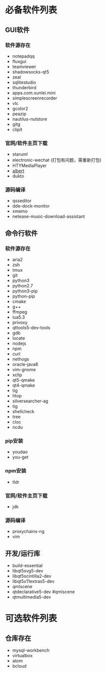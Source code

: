 # 必备软件列表

## GUI软件

### 软件源存在

- notepadqq
- fluxgui
- teamviewer
- shadowsocks-qt5
- zeal
- sqlitestudio
- thunderbird
- apps.com.xunlei.mini
- simplescreenrecorder
- vlc
- gcolor2
- peazip
- nautilus-nutstore
- gitg
- clipit

### 官网/软件主页下载

- staruml
- electronic-wechat (打包有问题，需重新打包)
- HTYMediaPlayer
- [albert](https://launchpad.net/~nilarimogard/+archive/ubuntu/webupd8/+packages)
- dukto

### 源码编译

- qsseditor
- dde-dock-monitor
- xmemo
- netease-music-download-assistant

## 命令行软件

### 软件源存在

- aria2
- zsh
- tmux
- git
- python3
- python2.7
- python3-pip
- python-pip
- cmake
- g++
- ffmpeg
- lua5.3
- privoxy
- qttools5-dev-tools
- gdb
- locate
- nodejs
- npm
- curl
- nethogs
- oracle-java8
- vim-gnome
- xclip
- qt5-qmake
- qt4-qmake
- tig
- htop
- silversearcher-ag
- tig
- shellcheck
- tree
- cloc
- ncdu

### pip安装

- youdao
- you-get

### npm安装
- tldr

### 官网/软件主页下载

- jdk

### 源码编译

- proxychains-ng
- vim

## 开发/运行库

- build-essential
- libqt5svg5-dev 
- libqt5scintilla2-dev
- libqt5x11extras5-dev
- qmlscene
- qtdeclarative5-dev    #qmlscene
- qtmultimedia5-dev

# 可选软件列表

## 仓库存在

- mysql-workbench
- virtualbox
- atom
- bcloud
